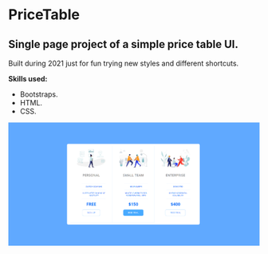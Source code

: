 # PriceTable
<h2>Single page project of a simple price table UI.</h2>

<p>Built during 2021 just for fun trying new styles and different shortcuts.</p>

<b>Skills used:</b>
  <p></p>
  <ul>
  <li>Bootstraps.</li>
  <li>HTML.</li>
  <li>CSS.</li>
  
</ul>

![](Images/Capture.PNG)
